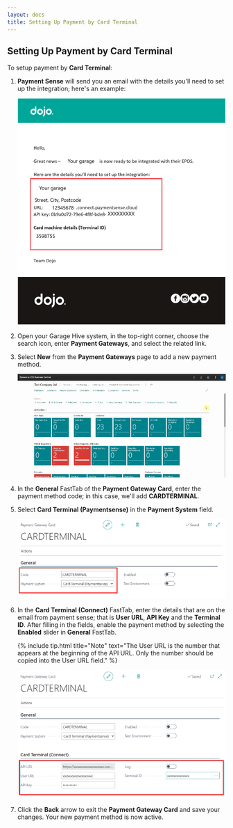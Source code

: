```yaml
---
layout: docs
title: Setting Up Payment by Card Terminal
---
```


## Setting Up Payment by Card Terminal
To setup payment by **Card Terminal**:
1. **Payment Sense** will send you an email with the details you'll need to set up the integration; here's an example:

   ![](media/garagehive-card-terminal1.png)

2. Open your Garage Hive system, in the top-right corner, choose the search icon, enter **Payment Gateways**, and select the related link.
3. Select **New** from the **Payment Gateways** page to add a new payment method.

   ![](media/garagehive-card-terminal2.gif)

4. In the **General** FastTab of the **Payment Gateway Card**, enter the payment method code; in this case, we'll add **CARDTERMINAL**.
5. Select **Card Terminal (Paymentsense)** in the **Payment System** field.

   ![](media/garagehive-card-terminal3.png)

6. In the **Card Terminal (Connect)** FastTab, enter the details that are on the email from payment sense; that is **User URL**, **API Key** and the **Terminal ID**. After filling in the fields, enable the payment method by selecting the **Enabled** slider in **General** FastTab.

   {% include tip.html title="Note" text="The User URL is the number that appears at the beginning of the API URL. Only the number should be copied into the User URL field." %}

   ![](media/garagehive-card-terminal4.png)

7. Click the **Back** arrow to exit the **Payment Gateway Card** and save your changes. Your new payment method is now active.
 
